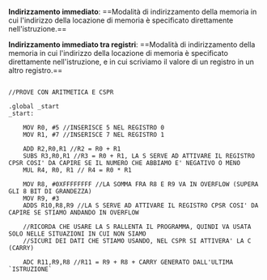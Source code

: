 **Indirizzamento immediato**: ==Modalità di indirizzamento della memoria in cui l'indirizzo della locazione di memoria è specificato direttamente nell'istruzione.==

**Indirizzamento immediato tra registri**: ==Modalità di indirizzamento della memoria in cui l'indirizzo della locazione di memoria è specificato direttamente nell'istruzione, e in cui scriviamo il valore di un registro in un altro registro.==


``` 

//PROVE CON ARITMETICA E CSPR

.global _start
_start:

	MOV R0, #5 //INSERISCE 5 NEL REGISTRO 0
	MOV R1, #7 //INSERISCE 7 NEL REGISTRO 1
	
	ADD R2,R0,R1 //R2 = R0 + R1
	SUBS R3,R0,R1 //R3 = R0 + R1, LA S SERVE AD ATTIVARE IL REGISTRO CPSR COSI' DA CAPIRE SE IL NUMERO CHE ABBIAMO E' NEGATIVO O MENO
	MUL R4, R0, R1 // R4 = R0 * R1
	
	MOV R8, #0XFFFFFFFF //LA SOMMA FRA R8 E R9 VA IN OVERFLOW (SUPERA GLI 8 BIT DI GRANDEZZA)
	MOV R9, #3
	ADDS R10,R8,R9 //LA S SERVE AD ATTIVARE IL REGISTRO CPSR COSI' DA CAPIRE SE STIAMO ANDANDO IN OVERFLOW
	
	//RICORDA CHE USARE LA S RALLENTA IL PROGRAMMA, QUINDI VA USATA SOLO NELLE SITUAZIONI IN CUI NON SIAMO
	//SICURI DEI DATI CHE STIAMO USANDO, NEL CSPR SI ATTIVERA' LA C (CARRY)
	
	ADC R11,R9,R8 //R11 = R9 + R8 + CARRY GENERATO DALL'ULTIMA `ISTRUZIONE`
```

